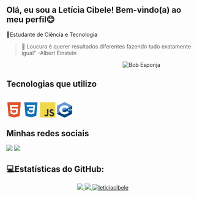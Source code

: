 ## Olá, eu sou a Letícia Cibele! Bem-vindo(a) ao meu perfil😊

📘Estudante de Ciência e Tecnologia
>💭 Loucura é querer resultados diferentes fazendo tudo exatamente igual" -Albert Einstein

<div>
<img align="right" alt="Bob Esponja" width="200" height="200" src="https://media.giphy.com/media/v1.Y2lkPTc5MGI3NjExNjg5MzA3NmEwYTdjOGQ4NzkxNTRjM2FmYzlkMTdjOTJmZDA3NTg5ZCZjdD1n/WoWm8YzFQJg5i/giphy.gif">
</div>

<br />

## Tecnologias que utilizo
<div style="display: inline_block"><br>
<img src="imagens/html.png" align="center" width="40" height="40" alt="logo html">
<img src="imagens/css.png" align="center" width="40" height="40" alt="logo css">
<img src="imagens/js_logo.png" align="center" width="40" height="40" alt="logo JavaScript">
<img src="imagens/c++.png" align="center" width="40" height="40" alt="logo c++">
</div>

## Minhas redes sociais

<div>
    <a href="https://www.instagram.com/leh_cibelle/"><img src="https://img.shields.io/badge/-Instagram-%23E4405F?style=for-the-badge&logo=instagram&logoColor=white" target="_blank"></a>
    <a href ="mailto:leticiacibele.cl@gmail.com"><img src="https://img.shields.io/badge/Gmail-D14836?style=for-the-badge&logo=gmail&logoColor=white" target="_blank"></a>
</div>


## 💻Estatísticas do GitHub:

<div align="center">
<a href="https://github.com/lehcibele">
<img src="https://github-readme-stats.vercel.app/api?username=LeticiaCibele&show_icons=true&theme=gruvbox"/>
<img height="130" src="https://github-readme-stats.vercel.app/api/top-langs/?username=leticiacibele&show_icons=true&theme=gruvbox&hide_progress=true&layout=compact"/>
<img src="https://github-readme-streak-stats.herokuapp.com/?user=leticiacibele&show_icons=true&theme=gruvbox" alt="leticiacibele"/>
</div>
